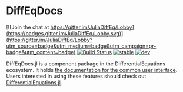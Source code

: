 # DiffEqDocs

[![Join the chat at https://gitter.im/JuliaDiffEq/Lobby](https://badges.gitter.im/JuliaDiffEq/Lobby.svg)](https://gitter.im/JuliaDiffEq/Lobby?utm_source=badge&utm_medium=badge&utm_campaign=pr-badge&utm_content=badge)
[![Build Status](https://github.com/SciML/DiffEqDocs.jl/workflows/CI/badge.svg)](https://github.com/SciML/DiffEqDocs.jl/actions?query=workflow%3ACI)
[![stable](https://img.shields.io/badge/docs-dev-blue.svg)](http://diffeq.sciml.ai/stable/)
[![dev](https://img.shields.io/badge/docs-dev-blue.svg)](http://diffeq.sciml.ai/dev/)

DiffEqDocs.jl is a component package in the DifferentialEquations ecosystem. It holds [the documentation for the common user interface](http://docs.juliadiffeq.org/dev/). Users interested in using
these features should check out [DifferentialEquations.jl](https://github.com/JuliaDiffEq/DifferentialEquations.jl).
